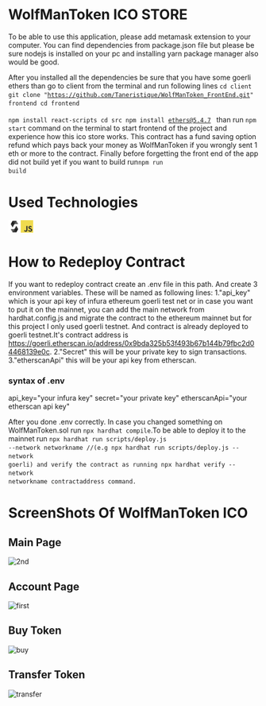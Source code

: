 # WolfManToken ICO STORE

To be able to use this application, please add metamask extension to your computer. You can find dependencies from package.json file but please be sure nodejs is installed on your pc and installing yarn package manager also would be good. 

After you installed all the dependencies be sure that you have some goerli ethers than go to client from the terminal and run following lines
<code>cd client
      git clone "https://github.com/Taneristique/WolfManToken_FrontEnd.git" frontend
      cd frontend  
      npm install react-scripts
      cd src 
      npm install ethers@5.4.7
</code>
than run <code>npm start</code> command on the terminal to start frontend of the project and experience 
how this ico store works.
This contract has a fund saving option refund which pays back your money as WolfManToken if you wrongly sent 1 eth or more to the contract. Finally before forgetting the front end of the app did not build yet if you want to build run<code>npm run build</code>

# Used Technologies
<img src="https://raw.githubusercontent.com/github/explore/ba9de12f88fd08825c51928e91f1678cb5c94b26/topics/solidity/solidity.png" width="25" height="25"><img src="https://raw.githubusercontent.com/github/explore/80688e429a7d4ef2fca1e82350fe8e3517d3494d/topics/javascript/javascript.png" width="25" height="25">

# How to Redeploy Contract
If you want to redeploy contract create an .env file in this path. And create 3 environment variables. These will be named as following lines: 
1."api_key" which is your api key of infura ethereum goerli test net or in case you want to put it on the mainnet, you can add the main network from hardhat.config.js and migrate the contract to the ethereum mainnet but for this project I only used goerli testnet.
And contract is already deployed to goerli testnet.It's contract address is https://goerli.etherscan.io/address/0x9bda325b53f493b67b144b79fbc2d04468139e0c.
2."Secret" this will be your private key to sign transactions.
3."etherscanApi" this will be your api key from etherscan.

### syntax of .env
api_key="your infura key"
secret="your private key"
etherscanApi="your etherscan api key"

After you done .env correctly. In case you changed something on WolfManToken.sol
run <code>npx hardhat compile</code>.To be able to deploy it to the mainnet run
<code>npx hardhat run scripts/deploy.js --network networkname //(e.g npx hardhat run scripts/deploy.js --network goerli) and verify the contract as running 
npx hardhat verify --network networkname contractaddress command.</code>

# ScreenShots Of WolfManToken ICO
## Main Page
![2nd](https://user-images.githubusercontent.com/48108872/229899387-51661dde-5c2b-4b25-9e58-1d4a1aa2851a.png)
## Account Page
![first](https://user-images.githubusercontent.com/48108872/229899370-57ed653d-19da-4180-bac4-5b1a3ad92ad8.png)
## Buy Token
![buy](https://user-images.githubusercontent.com/48108872/229898050-25c8ad48-66b0-48cd-8f36-fada905b324d.png)
## Transfer Token
![transfer](https://user-images.githubusercontent.com/48108872/229898083-0a6a68c5-b8e7-4a42-b7d3-936a4f333741.png)
